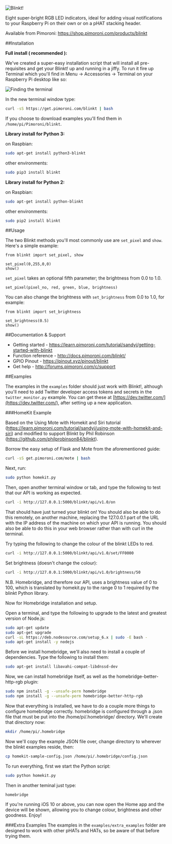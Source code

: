 ![Blinkt!](blinkt-logo.png)

Eight super-bright RGB LED indicators, ideal for adding visual notifications to your Raspberry Pi on their own or on a pHAT stacking header.

Available from Pimoroni: https://shop.pimoroni.com/products/blinkt

##Installation

**Full install ( recommended ):**

We've created a super-easy installation script that will install all pre-requisites and get your Blinkt! up and running in a jiffy. To run it fire up Terminal which you'll find in Menu -> Accessories -> Terminal on your Raspberry Pi desktop like so:

![Finding the terminal](terminal.jpg)

In the new terminal window type:

```bash
curl -sS https://get.pimoroni.com/blinkt | bash
```

If you choose to download examples you'll find them in `/home/pi/Pimoroni/blinkt`.

**Library install for Python 3:**

on Raspbian:

```bash
sudo apt-get install python3-blinkt
```
other environments:

```bash
sudo pip3 install blinkt
```

**Library install for Python 2:**

on Raspbian:

```bash
sudo apt-get install python-blinkt
```
other environments:

```bash
sudo pip2 install blinkt
```

##Usage

The two Blinkt methods you'll most commonly use are `set_pixel` and `show`. Here's a simple example:

```
from blinkt import set_pixel, show

set_pixel(0,255,0,0)
show()
```

`set_pixel` takes an optional fifth parameter; the brightness from 0.0 to 1.0.

`set_pixel(pixel_no, red, green, blue, brightness)`

You can also change the brightness with `set_brightness` from 0.0 to 1.0, for example:

```
from blinkt import set_brightness

set_brightness(0.5)
show()
```

##Documentation & Support

* Getting started - https://learn.pimoroni.com/tutorial/sandyj/getting-started-with-blinkt
* Function reference - http://docs.pimoroni.com/blinkt/
* GPIO Pinout - https://pinout.xyz/pinout/blinkt
* Get help - http://forums.pimoroni.com/c/support

##Examples

The examples in the `examples` folder should just work with Blinkt!, although you'll need to add Twitter developer access tokens and secrets in the `twitter_monitor.py` example. You can get these at [https://dev.twitter.com/](https://dev.twitter.com/), after setting up a new application.

###HomeKit Example

Based on the Using Mote with Homekit and Siri tutorial (https://learn.pimoroni.com/tutorial/sandyj/using-mote-with-homekit-and-siri) and modified to support Blinkt by Phil Robinson (https://github.com/philprobinson84/blinkt).

Borrow the easy setup of Flask and Mote from the aforementioned guide:
```bash
curl -sS get.pimoroni.com/mote | bash
```
Next, run:
```bash
sudo python homekit.py
```
Then, open another terminal window or tab, and type the following to test that our API is working as expected.
```bash
curl -i http://127.0.0.1:5000/blinkt/api/v1.0/on
```
That should have just turned your blinkt on! You should also be able to do this remotely, on another machine, replacing the 127.0.0.1 part of the URL with the IP address of the machine on which your API is running. You should also be able to do this in your web browser rather than with curl in the terminal.

Try typing the following to change the colour of the blinkt LEDs to red.
```bash
curl -i http://127.0.0.1:5000/blinkt/api/v1.0/set/FF0000
```
Set brightness (doesn't change the colour):
```bash
curl -i http://127.0.0.1:5000/blinkt/api/v1.0/brightness/50
```
N.B. Homebridge, and therefore our API, uses a brightness value of 0 to 100, which is translated by homekit.py to the range 0 to 1 required by the blinkt Python library.

Now for Homebridge installation and setup.

Open a terminal, and type the following to upgrade to the latest and greatest version of Node.js:
```bash
sudo apt-get update
sudo apt-get upgrade
curl -sL https://deb.nodesource.com/setup_6.x | sudo -E bash -
sudo apt-get install -y nodejs
```
Before we install homebridge, we'll also need to install a couple of dependencies. Type the following to install them:
```bash
sudo apt-get install libavahi-compat-libdnssd-dev
```
Now, we can install homebridge itself, as well as the homebridge-better-http-rgb plugin:
```bash
sudo npm install -g --unsafe-perm homebridge
sudo npm install -g --unsafe-perm homebridge-better-http-rgb
```
Now that everything is installed, we have to do a couple more things to configure homebridge correctly. homebridge is configured through a .json file that must be put into the /home/pi/.homebridge/ directory. We'll create that directory now:
```bash
mkdir /home/pi/.homebridge
```
Now we'll copy the example JSON file over, change directory to wherever the blinkt examples reside, then:
```bash
cp homekit-sample-config.json /home/pi/.homebridge/config.json
```
To run everything, first we start the Python script:
```bash
sudo python homekit.py
```
Then in another teminal just type:
```bash
homebridge
```
If you're running iOS 10 or above, you can now open the Home app and the device will be shown, allowing you to change colour, brightness and other goodness. Enjoy!

###Extra Examples
The examples in the `examples/extra_examples` folder are designed to work with other pHATs and HATs, so be aware of that before trying them.
